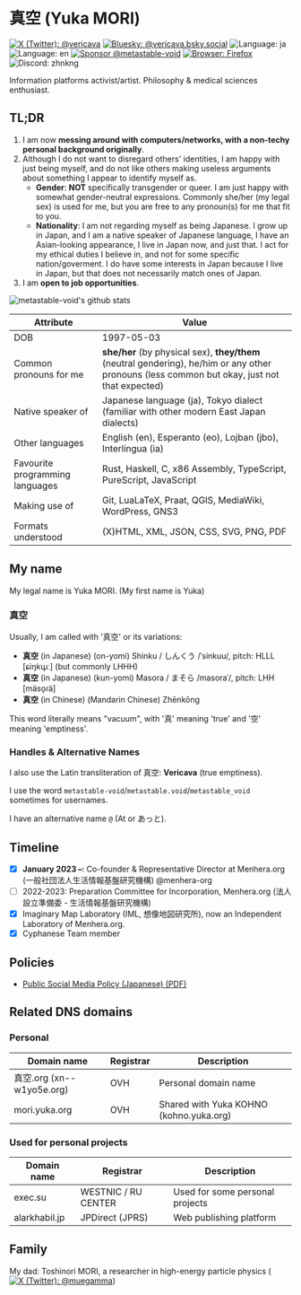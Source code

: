 # 真空 (Yuka MORI)

[![X (Twitter): @vericava](https://img.shields.io/badge/X-@vericava-blue)](https://x.com/vericava)
[![Bluesky: @vericava.bsky.social](https://img.shields.io/badge/Bluesky-@vericava.bsky.social-blue)](https://bsky.app/profile/vericava.bsky.social)
![Language: ja](https://img.shields.io/badge/lang-ja-blue)
![Language: en](https://img.shields.io/badge/lang-en-green)
[![Sponsor @metastable-void](https://img.shields.io/github/sponsors/metastable-void)](https://github.com/sponsors/metastable-void)
[![Browser: Firefox](https://img.shields.io/badge/Browser-Firefox-orange)](https://www.mozilla.org/en-US/firefox/new/)
![Discord: zhnkng](https://img.shields.io/badge/Discord-zhnkng-blue)

Information platforms activist/artist. Philosophy & medical sciences enthusiast.

## TL;DR

1. I am now **messing around with computers/networks, with a non-techy personal background originally**.
1. Although I do not want to disregard others' identities, I am happy with just being myself, and do not like others making useless arguments about something I appear to identify myself as.
   - **Gender**: **NOT** specifically transgender or queer. I am just happy with somewhat gender-neutral expressions. Commonly she/her (my legal sex) is used for me, but you are free to any pronoun(s) for me that fit to you.
   - **Nationality**: I am not regarding myself as being Japanese. I grow up in Japan, and I am a native speaker of Japanese language, I have an Asian-looking appearance, I live in Japan now, and just that. I act for my ethical duties I believe in, and not for some specific nation/goverment. I do have some interests in Japan because I live in Japan, but that does not necessarily match ones of Japan.
1. I am **open to job opportunities**.

![metastable-void's github stats](https://github-readme-stats.vercel.app/api?username=metastable-void&show_icons=true&title_color=fff&icon_color=79ff97&text_color=9f9f9f&bg_color=151515)

Attribute | Value
----------|-------
DOB | 1997-05-03
Common pronouns for me | **she/her** (by physical sex), **they/them** (neutral gendering), he/him or any other pronouns (less common but okay, just not that expected)
Native speaker of | Japanese language (ja), Tokyo dialect (familiar with other modern East Japan dialects)
Other languages | English (en), Esperanto (eo), Lojban (jbo), Interlingua (ia)
Favourite programming languages | Rust, Haskell, C, x86 Assembly, TypeScript, PureScript, JavaScript
Making use of | Git, LuaLaTeX, Praat, QGIS, MediaWiki, WordPress, GNS3
Formats understood | (X)HTML, XML, JSON, CSS, SVG, PNG, PDF

## My name
My legal name is Yuka MORI. (My first name is Yuka)

### 真空
Usually, I am called with '真空' or its variations:

- **真空** (in Japanese) (on-yomi) Shinku / しんくう /ˈsinkuu/, pitch: HLLL \[ɕiŋkɯ̟ː\] (but commonly LHHH)
- **真空** (in Japanese) (kun-yomi) Masora / まそら /masoraˈ/, pitch: LHH \[mäso̞ɾä\]
- **真空** (in Chinese) (Mandarin Chinese) Zhēnkōng

This word literally means "vacuum", with '真' meaning 'true' and '空' meaning 'emptiness'.

### Handles & Alternative Names
I also use the Latin transliteration of 真空: **Vericava** (true emptiness).

I use the word `metastable-void`/`metastable.void`/`metastable_void` sometimes for usernames.

I have an alternative name `@` (At or あっと).

## Timeline

- [x] **January 2023 –**: Co-founder & Representative Director at Menhera.org (一般社団法人生活情報基盤研究機構) @menhera-org
- [ ] 2022-2023: Preparation Committee for Incorporation, Menhera.org (法人設立準備委 - 生活情報基盤研究機構)
- [x] Imaginary Map Laboratory (IML, 想像地図研究所), now an Independent Laboratory of Menhera.org.
- [x] Cyphanese Team member

## Policies
- [Public Social Media Policy (Japanese) (PDF)](https://raw.githubusercontent.com/around30pt/social-id/main/public-social-id.pdf)

## Related DNS domains

### Personal
Domain name | Registrar | Description
------------|------------|-------------
真空.org (xn--w1yo5e.org) | OVH | Personal domain name
mori.yuka.org | OVH | Shared with Yuka KOHNO (kohno.yuka.org)

### Used for personal projects
Domain name | Registrar | Description
------------|------------|-------------
exec.su | WESTNIC / RU CENTER | Used for some personal projects
alarkhabil.jp | JPDirect (JPRS) | Web publishing platform

## Family

My dad: Toshinori MORI, a researcher in high-energy particle physics ([![X (Twitter): @muegamma](https://img.shields.io/badge/X-@muegamma-blue)](https://x.com/muegamma))
